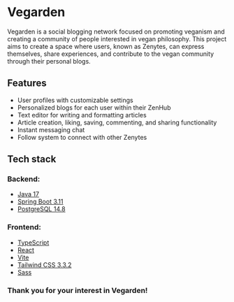 # Vegarden

Vegarden is a social blogging network focused on promoting veganism and
creating a community of people interested in vegan philosophy.
This project aims to create a space where users, known as Zenytes,
can express themselves, share experiences, and contribute to the
vegan community through their personal blogs.

## Features

- User profiles with customizable settings
- Personalized blogs for each user within their ZenHub
- Text editor for writing and formatting articles
- Article creation, liking, saving, commenting, and sharing functionality
- Instant messaging chat
- Follow system to connect with other Zenytes

## Tech stack

### Backend:
- [Java 17](https://www.java.com/en/)
- [Spring Boot 3.11](https://spring.io/projects/spring-boot)
- [PostgreSQL 14.8](https://www.postgresql.org/)

### Frontend:
- [TypeScript](https://www.typescriptlang.org/)
- [React](https://react.dev/)
- [Vite ](https://vitejs.dev/)
- [Tailwind CSS 3.3.2](https://tailwindcss.com/)
- [Sass](https://sass-lang.com/)

### Thank you for your interest in Vegarden!
